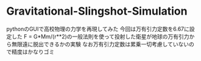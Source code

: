 # Gravitational-Slingshot-Simulation
pythonのGUIで高校物理の力学を再現してみた
今回は万有引力定数を6.67に設定した
F = G*Mm/(r**2)の一般法則を使って投射した衛星が地球の万有引力から無限遠に脱出できるかの実験
なお万有引力定数は累乗一切考慮していないので精度はかなりゴミ
